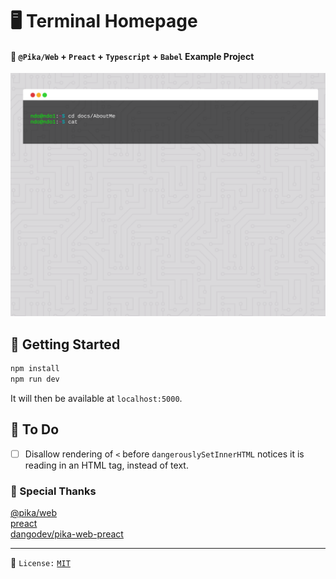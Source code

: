 # 🖥️ Terminal Homepage

#### 🎉 `@Pika/Web` + `Preact` + `Typescript` + `Babel` Example Project

![screenshot1](terminal.gif)

## 🚀 Getting Started

```bash
npm install
npm run dev
```

It will then be available at `localhost:5000`.

## 🚧 To Do

- [ ] Disallow rendering of `<` before `dangerouslySetInnerHTML` notices it is reading in an HTML tag, instead of text.

### 🙏 Special Thanks
[@pika/web](https://github.com/pikapkg/web)  
[preact](https://github.com/preactjs/preact)  
[dangodev/pika-web-preact](https://github.com/dangodev/pika-web-preact) 

---
📝 `License:` [`MIT`](https://opensource.org/licenses/MIT) 

